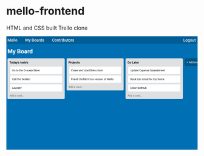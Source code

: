 # mello-frontend
HTML and CSS built Trello clone

![screenshot of website](assets/images/screenshot.png)
